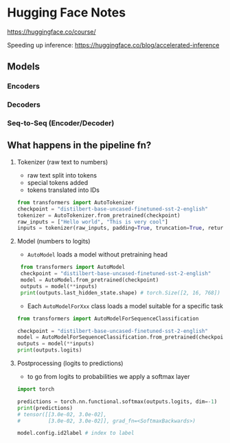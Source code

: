 # Hugging Face Notes

https://huggingface.co/course/

Speeding up inference: https://huggingface.co/blog/accelerated-inference

## Models

### Encoders

### Decoders

### Seq-to-Seq (Encoder/Decoder)

## What happens in the pipeline fn?

1. Tokenizer (raw text to numbers)
   - raw text split into tokens
   - special tokens added
   - tokens translated into IDs
   ```python
   from transformers import AutoTokenizer
   checkpoint = "distilbert-base-uncased-finetuned-sst-2-english"
   tokenizer = AutoTokenizer.from_pretrained(checkpoint)
   raw_inputs = ["Hello world", "This is very cool"]
   inputs = tokenizer(raw_inputs, padding=True, truncation=True, return_tensors="pt")
   ```
2. Model (numbers to logits)

   - `AutoModel` loads a model without pretraining head

   ```py
    from transformers import AutoModel
    checkpoint = "distilbert-base-uncased-finetuned-sst-2-english"
    model = AutoModel.from_pretrained(checkpoint)
    outputs = model(**inputs)
    print(outputs.last_hidden_state.shape) # torch.Size([2, 16, 768]) (batch size, sequence length, hidden size)
   ```

   - Each `AutoModelForXxx` class loads a model suitable for a specific task

   ```py
   from transformers import AutoModelForSequenceClassification

   checkpoint = "distilbert-base-uncased-finetuned-sst-2-english"
   model = AutoModelForSequenceClassification.from_pretrained(checkpoint)
   outputs = model(**inputs)
   print(outputs.logits)
   ```

3. Postprocessing (logits to predictions)

   - to go from logits to probabilities we apply a softmax layer

   ```py
   import torch

   predictions = torch.nn.functional.softmax(outputs.logits, dim=-1)
   print(predictions)
   # tensor([[3.0e-02, 3.0e-02],
   #         [3.0e-02, 3.0e-02]], grad_fn=<SoftmaxBackwards>)

   model.config.id2label # index to label
   ```
